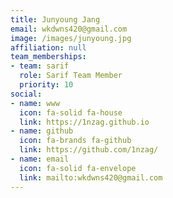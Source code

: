 ```yaml
---
title: Junyoung Jang
email: wkdwns420@gmail.com
image: /images/junyoung.jpg
affiliation: null
team_memberships:
- team: sarif
  role: Sarif Team Member
  priority: 10
social:
- name: www
  icon: fa-solid fa-house
  link: https://1nzag.github.io
- name: github
  icon: fa-brands fa-github
  link: https://github.com/1nzag/
- name: email
  icon: fa-solid fa-envelope
  link: mailto:wkdwns420@gmail.com
---
```



